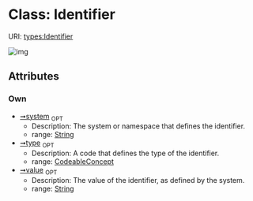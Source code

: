 
# Class: Identifier




URI: [types:Identifier](https://example.org/ccdh/datatypes/Identifier)


![img](http://yuml.me/diagram/nofunky;dir:TB/class/[CodeableConcept]<type%200..1-++[Identifier&#124;value:string%20%3F;system:string%20%3F],[CodeableConcept])

## Attributes


### Own

 * [➞system](../slots/identifier__system.md)  <sub>OPT</sub>
     * Description: The system or namespace that defines the identifier.
     * range: [String](../types/String.md)
 * [➞type](../slots/identifier__type.md)  <sub>OPT</sub>
     * Description: A code that defines the type of the identifier.
     * range: [CodeableConcept](../classes/CodeableConcept.md)
 * [➞value](../slots/identifier__value.md)  <sub>OPT</sub>
     * Description: The value of the identifier, as defined by the system.
     * range: [String](../types/String.md)
